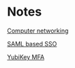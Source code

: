 # Notes

[Computer networking](networking/notes.md)  

[SAML based SSO](zoho/SSO.md)  

[YubiKey MFA](zoho/MFA.md)
